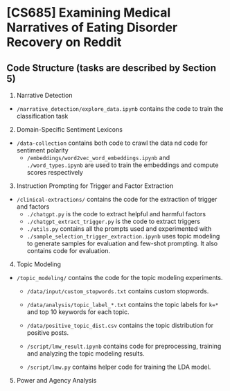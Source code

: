 # [CS685] Examining Medical Narratives of Eating Disorder Recovery on Reddit

## Code Structure (tasks are described by Section 5)

1. Narrative Detection
- `/narrative_detection/explore_data.ipynb` contains the code to train the classification task
2. Domain-Specific Sentiment Lexicons
- `/data-collection` contains both code to crawl the data nd code for sentiment polarity
  - `/embeddings/word2vec_word_embeddings.ipynb` and `./word_types.ipynb` are used to train the embeddings and compute scores respectively
3. Instruction Prompting for Trigger and Factor Extraction
- `/clinical-extractions/` contains the code for the extraction of trigger and factors
  - `./chatgpt.py` is the code to extract helpful and harmful factors
  - `./chatgpt_extract_trigger.py` is the code to extract triggers
  - `./utils.py` contains all the prompts used and experimented with
  - `./sample_selection_trigger_extraction.ipynb` uses topic modeling to generate samples for evaluation and few-shot prompting. It also contains code for evaluation.
  
4. Topic Modeling
- `/topic_modeling/` contains the code for the topic modeling experiments.
  - `/data/input/custom_stopwords.txt` contains custom stopwords.
  - `/data/analysis/topic_label_*.txt` contains the topic labels for `k=*` and top 10 keywords for each topic.
  - `/data/positive_topic_dist.csv` contains the topic distribution for positive posts.

  - `/script/lmw_result.ipynb` contains code for preprocessing, training and analyzing the topic modeling results.
  - `/script/lmw.py` contains helper code for training the LDA model.
5. Power and Agency Analysis




